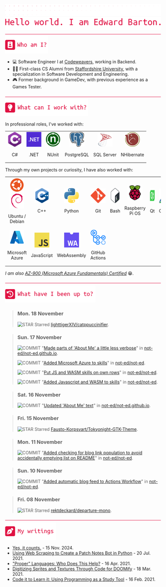 <div align="left">
<img src="./greebles/dots.png">
<img src="./greebles/hero-greeting.png" alt="Hello, world. I am Edward Barton.">
</div>

<img align="center" width=1021 height=1 src="./greebles/line.png">

<div align="left">
<img src="./greebles/header-about.png" alt="Who am I?"></img>

- :computer: Software Engineer I at [Codeweavers](https://www.codeweavers.net/), working in Backend.
- :student: First-class CS Alumni from [Staffordshire University](https://www.staffs.ac.uk/), with a specialization in Software Development and Engineering.
- :video_game: Former background in GameDev, with previous experience as a Games Tester.
 
</div>

<img align="center" width=1021 height=1 src="./greebles/line.png">

<div align="left">
<img src="./greebles/header-technologies.png" alt="What can I work with?"></img>

In professional roles, I've worked with:

<table align="center">
<tr>
<td align="center">
<img width=48 height=48 src="./greebles/tech/csharp.png">

C#
</td>
<td align="center">
<img width=48 height=48 src="./greebles/tech/dotnet.png">

.NET
</td>
<td align="center">
<img width=48 height=48 src="./greebles/tech/nunit.png">

NUnit
</td>
<td align="center">
<img width=48 height=48 src="./greebles/tech/postgresql.png">

PostgreSQL
</td>
<td align="center">
<img width=48 height=48 src="./greebles/tech/sqlserver.png">

SQL Server
</td>
<td align="center">
<img width=48 height=48 src="./greebles/tech/nhibernate.png">

NHibernate
</td>
<tr>
</table>

Through my own projects or curiosity, I have also worked with:

<table align="center">
<tr>
<td align="center">
<img width=48 height=48 src="./greebles/tech/ubuntu.png">
<img width=48 height=48 src="./greebles/tech/debian.png">

Ubuntu / Debian
</td>
<td align="center">
<img width=48 height=48 src="./greebles/tech/cplusplus.png">

C++
</td>
<td align="center">
<img width=48 height=48 src="./greebles/tech/python.png">

Python
</td>
<td align="center">
<img width=48 height=48 src="./greebles/tech/git.png">

Git
</td>
<td align="center">
<img width=48 height=48 src="./greebles/tech/bash.png">

Bash
</td>
<td align="center">
<img width=48 height=48 src="./greebles/tech/raspberrypi.png">

Raspberry Pi OS
</td>
<td align="center">
<img width=48 height=48 src="./greebles/tech/qt.png">

Qt
</td>
<td align="center">
<img width=48 height=48 src="./greebles/tech/cmake.png">

CMake
</td>
</tr>
<tr>
<td align="center">
<img width=48 height=48 src="./greebles/tech/azure.png">

Microsoft Azure
</td>
<td align="center">
<img width=48 height=48 src="./greebles/tech/javascript.png">

JavaScript
</td>
<td align="center">
<img width=48 height=48 src="./greebles/tech/webassembly.png">

WebAssembly
</td>
<td align="center">
<img width=48 height=48 src="./greebles/tech/githubactions.png">

GitHub Actions
</td>
</tr>
</table>

*I am also [AZ-900 (Microsoft Azure Fundamentals) Certified](https://learn.microsoft.com/en-gb/users/not-ed/credentials/84505f8dcf8a6f35)* :grin:.

</div>

<img align="center" width=1021 height=1 src="./greebles/line.png">

<div align="left">
<img src="./greebles/header-history.png" alt="What have I been up to?"></img>

<!-- Content is removed and re-populated here automatically by Github actions, do not put anything here manually.-->
<!-- HISTORY_START -->

> ### Mon. 18 November
>
> ![STAR](https://img.shields.io/badge/STAR-F1CE12?style=flat-square) Starred [lighttigerXIV/catppuccinifier](https://github.com/lighttigerXIV/catppuccinifier).

> ### Sun. 17 November
>
> ![COMMIT](https://img.shields.io/badge/COMMIT-1173E0?style=flat-square) "[Made parts of 'About Me' a little less verbose](https://github.com/not-ed/not-ed.github.io/commit/079f6cbc9c85856ea07fa28043daef18f2f99a94)" in [not-ed/not-ed.github.io](https://github.com/not-ed/not-ed.github.io).
>
> ![COMMIT](https://img.shields.io/badge/COMMIT-1173E0?style=flat-square) "[Added Microsoft Azure to skills](https://github.com/not-ed/not-ed/commit/cd99bc62089b733c7f4125162ff766cdcc57d03e)" in [not-ed/not-ed](https://github.com/not-ed/not-ed).
>
> ![COMMIT](https://img.shields.io/badge/COMMIT-1173E0?style=flat-square) "[Put JS and WASM skills on own rows](https://github.com/not-ed/not-ed/commit/9253401fbcfdd84d0a8085f1a95ee5aba5243b7c)" in [not-ed/not-ed](https://github.com/not-ed/not-ed).
>
> ![COMMIT](https://img.shields.io/badge/COMMIT-1173E0?style=flat-square) "[Added Javascript and WASM to skills](https://github.com/not-ed/not-ed/commit/995c35911d949ec89b924fb058351641ab454aa1)" in [not-ed/not-ed](https://github.com/not-ed/not-ed).

> ### Sat. 16 November
>
> ![COMMIT](https://img.shields.io/badge/COMMIT-1173E0?style=flat-square) "[Updated 'About Me' text](https://github.com/not-ed/not-ed.github.io/commit/065d7f379f37eec6312eddcc9c05f87f085d0057)" in [not-ed/not-ed.github.io](https://github.com/not-ed/not-ed.github.io).

> ### Fri. 15 November
>
> ![STAR](https://img.shields.io/badge/STAR-F1CE12?style=flat-square) Starred [Fausto-Korpsvart/Tokyonight-GTK-Theme](https://github.com/Fausto-Korpsvart/Tokyonight-GTK-Theme).

> ### Mon. 11 November
>
> ![COMMIT](https://img.shields.io/badge/COMMIT-1173E0?style=flat-square) "[Added checking for blog link population to avoid accidentally emptying list on README](https://github.com/not-ed/not-ed/commit/da90769d95fa08cbf7a9d4e4638bbe7addf6b00d)" in [not-ed/not-ed](https://github.com/not-ed/not-ed).

> ### Sun. 10 November
>
> ![COMMIT](https://img.shields.io/badge/COMMIT-1173E0?style=flat-square) "[Added automatic blog feed to Actions Workflow](https://github.com/not-ed/not-ed/commit/adf5c833b6e7f7b60a839b34fe309ecc0eb7172c)" in [not-ed/not-ed](https://github.com/not-ed/not-ed).

> ### Fri. 08 November
>
> ![STAR](https://img.shields.io/badge/STAR-F1CE12?style=flat-square) Starred [rektdeckard/departure-mono](https://github.com/rektdeckard/departure-mono).

<!-- HISTORY_END -->

</div>

<img align="center" width=1021 height=1 src="./greebles/line.png" alt="My writings">

<div align="left">
<img src="./greebles/header-articles.png"></img>
<!-- Content is removed and re-populated here automatically by Github actions, do not put anything here manually.-->
<!-- FEED_START -->

- [Yes, it counts.](https://blog.not-ed.com/posts/yes-it-counts/) - 15 Nov. 2024.
- [Using Web Scraping to Create a Patch Notes Bot in Python](https://blog.not-ed.com/posts/web-scraping-patch-notes/) - 20 Jul. 2021.
- ["Proper" Languages: Who Does This Help?](https://blog.not-ed.com/posts/proper-languages/) - 16 Apr. 2021.
- [Digitizing Sprites and Textures Through Code for DOOMify](https://blog.not-ed.com/posts/digitizing-sprites-doomify/) - 18 Mar. 2021.
- [Code it to Learn it: Using Programming as a Study Tool](https://blog.not-ed.com/posts/code-it-to-learn-it/) - 16 Feb. 2021.
<!-- FEED_END -->
</div>
